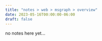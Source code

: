 ```yaml
---
title: "notes > web > msgraph > overview"
date: 2023-05-16T00:00:00-06:00
draft: false
---
```


no notes here yet...
